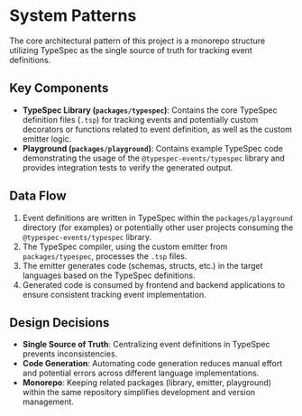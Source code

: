 # System Patterns

The core architectural pattern of this project is a monorepo structure utilizing TypeSpec as the single source of truth for tracking event definitions.

## Key Components

- **TypeSpec Library (`packages/typespec`)**: Contains the core TypeSpec definition files (`.tsp`) for tracking events and potentially custom decorators or functions related to event definition, as well as the custom emitter logic.
- **Playground (`packages/playground`)**: Contains example TypeSpec code demonstrating the usage of the `@typespec-events/typespec` library and provides integration tests to verify the generated output.

## Data Flow

1. Event definitions are written in TypeSpec within the `packages/playground` directory (for examples) or potentially other user projects consuming the `@typespec-events/typespec` library.
2. The TypeSpec compiler, using the custom emitter from `packages/typespec`, processes the `.tsp` files.
3. The emitter generates code (schemas, structs, etc.) in the target languages based on the TypeSpec definitions.
4. Generated code is consumed by frontend and backend applications to ensure consistent tracking event implementation.

## Design Decisions

- **Single Source of Truth**: Centralizing event definitions in TypeSpec prevents inconsistencies.
- **Code Generation**: Automating code generation reduces manual effort and potential errors across different language implementations.
- **Monorepo**: Keeping related packages (library, emitter, playground) within the same repository simplifies development and version management.
